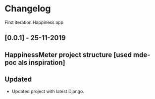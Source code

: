 # Changelog
First iteration Happiness app

## [0.0.1] - 25-11-2019
##  

## HappinessMeter project structure [used mde-poc als inspiration]
##

## Updated
- Updated project with latest Django.
